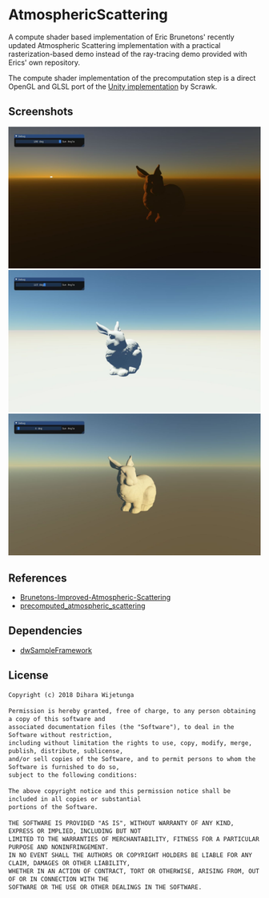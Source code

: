 # AtmosphericScattering
A compute shader based implementation of Eric Brunetons' recently updated Atmospheric Scattering implementation with a practical rasterization-based demo instead of the ray-tracing demo provided with Erics' own repository.

The compute shader implementation of the precomputation step is a direct OpenGL and GLSL port of the [Unity implementation](https://github.com/Scrawk/Brunetons-Improved-Atmospheric-Scattering) by Scrawk.

## Screenshots

![AtmosphericScattering](data/atmosphere_1.jpg)
![AtmosphericScattering](data/atmosphere_2.jpg)
![AtmosphericScattering](data/atmosphere_3.jpg)

## References
* [Brunetons-Improved-Atmospheric-Scattering](https://github.com/Scrawk/Brunetons-Improved-Atmospheric-Scattering)
* [precomputed_atmospheric_scattering](https://github.com/ebruneton/precomputed_atmospheric_scattering)

## Dependencies
* [dwSampleFramework](https://github.com/diharaw/dwSampleFramework) 

## License
```
Copyright (c) 2018 Dihara Wijetunga

Permission is hereby granted, free of charge, to any person obtaining a copy of this software and 
associated documentation files (the "Software"), to deal in the Software without restriction, 
including without limitation the rights to use, copy, modify, merge, publish, distribute, sublicense,
and/or sell copies of the Software, and to permit persons to whom the Software is furnished to do so, 
subject to the following conditions:

The above copyright notice and this permission notice shall be included in all copies or substantial
portions of the Software.

THE SOFTWARE IS PROVIDED "AS IS", WITHOUT WARRANTY OF ANY KIND, EXPRESS OR IMPLIED, INCLUDING BUT NOT 
LIMITED TO THE WARRANTIES OF MERCHANTABILITY, FITNESS FOR A PARTICULAR PURPOSE AND NONINFRINGEMENT. 
IN NO EVENT SHALL THE AUTHORS OR COPYRIGHT HOLDERS BE LIABLE FOR ANY CLAIM, DAMAGES OR OTHER LIABILITY,
WHETHER IN AN ACTION OF CONTRACT, TORT OR OTHERWISE, ARISING FROM, OUT OF OR IN CONNECTION WITH THE 
SOFTWARE OR THE USE OR OTHER DEALINGS IN THE SOFTWARE.
```
